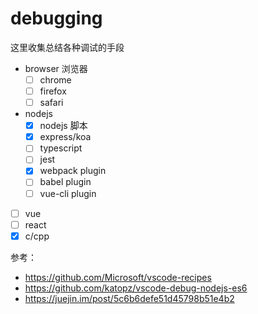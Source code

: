 # debugging

这里收集总结各种调试的手段

- browser 浏览器
  - [ ] chrome
  - [ ] firefox
  - [ ] safari
- nodejs
  - [x] nodejs 脚本
  - [x] express/koa
  - [ ] typescript
  - [ ] jest
  - [x] webpack plugin
  - [ ] babel plugin
  - [ ] vue-cli plugin
- [ ] vue
- [ ] react
- [x] c/cpp

参考：

- https://github.com/Microsoft/vscode-recipes
- https://github.com/katopz/vscode-debug-nodejs-es6
- https://juejin.im/post/5c6b6defe51d45798b51e4b2
